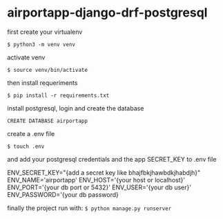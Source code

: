 
# airportapp-django-drf-postgresql

first create your virtualenv

`$ python3 -m venv venv`

activate venv

`$ source venv/bin/activate`

then install requeriments

`$ pip install -r requirements.txt`

install postgresql, login and create the database

`CREATE DATABASE airportapp`

create a .env file

`$ touch .env`

and add your postgresql credentials and the app SECRET_KEY to .env file

ENV_SECRET_KEY="{add a secret key like bhajfbkjhawbdkjhabdjh}"
ENV_NAME='airportapp'
ENV_HOST='{your host or localhost}'
ENV_PORT='{your db port or 5432}'
ENV_USER='{your db user}'
ENV_PASSWORD='{your db password}

finally the project run with:
`$ python manage.py runserver`
